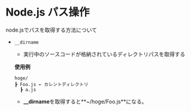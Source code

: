 # Node.js パス操作
node.jsでパスを取得する方法について  
* `__dirname`
    * 実行中のソースコードが格納されているディレクトリパスを取得する   

    **使用例**
    ```
    hoge/
    ┣ Foo.js ← カレントディレクトリ
      ┣ a.js
    
    ```
    - **__dirname**を取得すると**~/hoge/Foo.js**になる。